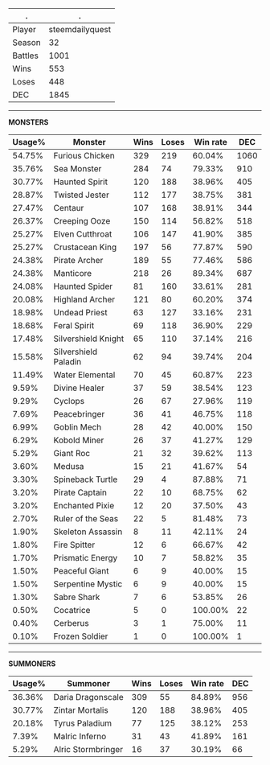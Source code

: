 .|.
|-|-
Player|steemdailyquest
Season|32
Battles|1001
Wins|553
Loses|448
DEC|1845

---
**MONSTERS**

Usage%|Monster|Wins|Loses|Win rate|DEC|
-|-|-|-|-|-|
54.75%|Furious Chicken|329|219|60.04%|1060|
35.76%|Sea Monster|284|74|79.33%|910|
30.77%|Haunted Spirit|120|188|38.96%|405|
28.87%|Twisted Jester|112|177|38.75%|381|
27.47%|Centaur|107|168|38.91%|344|
26.37%|Creeping Ooze|150|114|56.82%|518|
25.27%|Elven Cutthroat|106|147|41.90%|385|
25.27%|Crustacean King|197|56|77.87%|590|
24.38%|Pirate Archer|189|55|77.46%|586|
24.38%|Manticore|218|26|89.34%|687|
24.08%|Haunted Spider|81|160|33.61%|281|
20.08%|Highland Archer|121|80|60.20%|374|
18.98%|Undead Priest|63|127|33.16%|231|
18.68%|Feral Spirit|69|118|36.90%|229|
17.48%|Silvershield Knight|65|110|37.14%|216|
15.58%|Silvershield Paladin|62|94|39.74%|204|
11.49%|Water Elemental|70|45|60.87%|223|
9.59%|Divine Healer|37|59|38.54%|123|
9.29%|Cyclops|26|67|27.96%|119|
7.69%|Peacebringer|36|41|46.75%|118|
6.99%|Goblin Mech|28|42|40.00%|150|
6.29%|Kobold Miner|26|37|41.27%|129|
5.29%|Giant Roc|21|32|39.62%|113|
3.60%|Medusa|15|21|41.67%|54|
3.30%|Spineback Turtle|29|4|87.88%|71|
3.20%|Pirate Captain|22|10|68.75%|62|
3.20%|Enchanted Pixie|12|20|37.50%|43|
2.70%|Ruler of the Seas|22|5|81.48%|73|
1.90%|Skeleton Assassin|8|11|42.11%|24|
1.80%|Fire Spitter|12|6|66.67%|42|
1.70%|Prismatic Energy|10|7|58.82%|35|
1.50%|Peaceful Giant|6|9|40.00%|15|
1.50%|Serpentine Mystic|6|9|40.00%|15|
1.30%|Sabre Shark|7|6|53.85%|26|
0.50%|Cocatrice|5|0|100.00%|22|
0.40%|Cerberus|3|1|75.00%|11|
0.10%|Frozen Soldier|1|0|100.00%|1|

---
**SUMMONERS**

Usage%|Summoner|Wins|Loses|Win rate|DEC|
-|-|-|-|-|-|
36.36%|Daria Dragonscale|309|55|84.89%|956|
30.77%|Zintar Mortalis|120|188|38.96%|405|
20.18%|Tyrus Paladium|77|125|38.12%|253|
7.39%|Malric Inferno|31|43|41.89%|161|
5.29%|Alric Stormbringer|16|37|30.19%|66|
